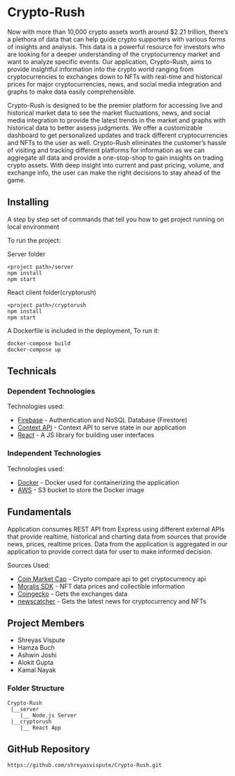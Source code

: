 # Crypto-Rush

Now with more than 10,000 crypto assets worth around $2.21 trillion, there’s a plethora of data
that can help guide crypto supporters with various forms of insights and analysis. This data is a
powerful resource for investors who are looking for a deeper understanding of the
cryptocurrency market and want to analyze specific events. Our application, Crypto-Rush, aims
to provide insightful information into the crypto world ranging from cryptocurrencies to
exchanges down to NFTs with real-time and historical prices for major cryptocurrencies, news,
and social media integration and graphs to make data easily comprehensible.

Crypto-Rush is designed to be the premier platform for accessing live and historical market data to see the market fluctuations, news, and social media integration to provide the latest trends in the market and graphs with historical data to better assess judgments. We offer a customizable dashboard to get personalized updates and track different cryptocurrencies and NFTs to the user as well. Crypto-Rush eliminates the customer’s hassle of visiting and tracking different platforms for information as we can aggregate all data and provide a one-stop-shop to gain insights on trading crypto assets. With deep insight into current and past pricing, volume, and exchange info, the user can make the right decisions to stay ahead of the game.

## Installing

A step by step set of commands that tell you how to get project running on local environment

To run the project:

Server folder

```
<project path>/server
npm install
npm start
```

React client folder(cryptorush)

```
<project path>/cryptorush
npm install
npm start
```

A Dockerfile is included in the deployment, To run it:

```
docker-compose build
docker-compose up
```

## Technicals

### Dependent Technologies

Technologies used:

- [Firebase](https://firebase.google.com/) - Authentication and NoSQL Database (Firestore)
- [Context API](https://reactjs.org/docs/context.html) - Context API to serve state in our application
- [React](https://reactjs.org/) - A JS library for building user interfaces

### Independent Technologies

Technologies used:

- [Docker](https://www.docker.com/) - Docker used for containerizing the application
- [AWS](https://aws.amazon.com/s3/) - S3 bucket to store the Docker image

## Fundamentals

Application consumes REST API from Express using different external APIs that provide realtime, historical and charting data from sources that provide news, prices, realtime prices. Data from the application is aggregated in our application to provide correct data for user to make informed decision.

Sources Used:

- [Coin Market Cap](https://min-api.cryptocompare.com/) - Crypto compare api to get cryptocurrency api
- [Moralis SDK](https://moralis.io/) - NFT data prices and collectible information
- [Coingecko](https://www.coingecko.com/) - Gets the exchanges data
- [newscatcher](https://docs.newscatcherapi.com/) - Gets the latest news for cryptocurrency and NFTs

## Project Members

- Shreyas Vispute
- Hamza Buch
- Ashwin Joshi
- Alokit Gupta
- Kamal Nayak


### Folder Structure

    Crypto-Rush
     |__server
        |__ Node.js Server
     |__cryptorush
        |__ React App

## GitHub Repository

```
https://github.com/shreyasvispute/Crypto-Rush.git
```
